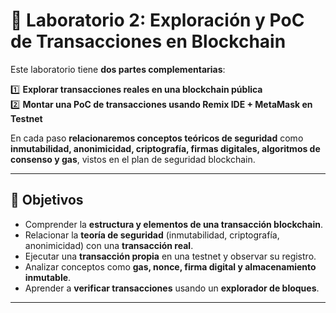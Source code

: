 # 🔐 Laboratorio 2: Exploración y PoC de Transacciones en Blockchain

Este laboratorio tiene **dos partes complementarias**:

1️⃣ **Explorar transacciones reales en una blockchain pública**  
2️⃣ **Montar una PoC de transacciones usando Remix IDE + MetaMask en Testnet**  

En cada paso **relacionaremos conceptos teóricos de seguridad** como **inmutabilidad, anonimicidad, criptografía, firmas digitales, algoritmos de consenso y gas**, vistos en el plan de seguridad blockchain.

---

## 🎯 Objetivos

- Comprender la **estructura y elementos de una transacción blockchain**.
- Relacionar la **teoría de seguridad** (inmutabilidad, criptografía, anonimicidad) con una **transacción real**.
- Ejecutar una **transacción propia** en una testnet y observar su registro.
- Analizar conceptos como **gas, nonce, firma digital y almacenamiento inmutable**.
- Aprender a **verificar transacciones** usando un **explorador de bloques**.

---
